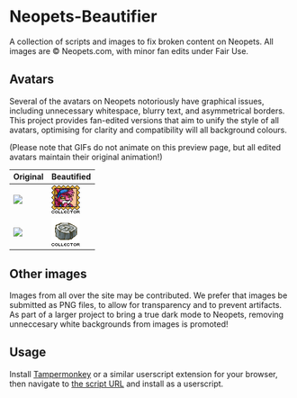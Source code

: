 # Neopets-Beautifier
A collection of scripts and images to fix broken content on Neopets. All images are © Neopets.com, with minor fan edits under Fair Use.

## Avatars

Several of the avatars on Neopets notoriously have graphical issues, including unnecessary whitespace, blurry text, and asymmetrical borders. This project provides fan-edited versions that aim to unify the style of all avatars, optimising for clarity and compatibility will all background colours.

(Please note that GIFs do not animate on this preview page, but all edited avatars maintain their original animation!)

| Original | Beautified |
|---|---|
| ![](https://images.neopets.com/neoboards/avatars/collectorshenkuu.gif) | ![](https://raw.githubusercontent.com/curbia/Neopets-Beautifier/main/avatars/collectorshenkuu.gif) |
| ![](https://images.neopets.com/neoboards/avatars/coins.gif) | ![](https://raw.githubusercontent.com/curbia/Neopets-Beautifier/main/avatars/coins.gif) |


## Other images

Images from all over the site may be contributed. We prefer that images be submitted as PNG files, to allow for transparency and to prevent artifacts. As part of a larger project to bring a true dark mode to Neopets, removing unneccesary white backgrounds from images is promoted!

## Usage

Install [Tampermonkey](https://www.tampermonkey.net/) or a similar userscript extension for your browser, then navigate to [the script URL](https://github.com/curbia/Neopets-Beautifier/raw/refs/heads/main/beautifier.user.js) and install as a userscript.
